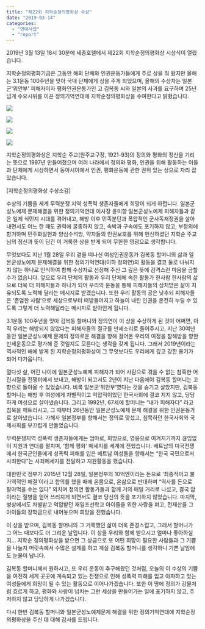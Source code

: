 ```yaml
---
title: "제22회 지학순정의평화상 수상"
date: "2019-03-14"
categories: 
  - "연대사업"
  - "report"
---
```


2019년 3월 13일 18시 30분에 세종호텔에서 제22회 지학순정의평화상 시상식이 열렸습니다.

지학순정의평화기금은 그동안 해외 단체와 인권운동가들에게 주로 상을 줘 왔지만 올해는 3.1운동 100주년을 맞아 국내 단체에게 상을 주게 되었으며, 올해의 수상자는 일본군'위안부' 피해자이자 평화인권운동가인 고 김복동 씨와 일본의 사과를 요구하며 25년 넘게 수요시위를 이끈 정의기억연대에 지학순정의평화상을 수여한다고 밝혔습니다.

![](http://womenandwar.net/kr/wp-content/uploads/2019/03/photo_2019-03-13_19-54-37.jpg)

![](http://womenandwar.net/kr/wp-content/uploads/2019/03/photo_2019-03-13_19-59-27.jpg)

![](http://womenandwar.net/kr/wp-content/uploads/2019/03/photo_2019-03-13_20-06-56.jpg)

![](http://womenandwar.net/kr/wp-content/uploads/2019/03/photo_2019-03-13_19-59-48.jpg)

지학순정의평화상은 지학순 주교(원주교구장, 1921-93)의 정의와 평화의 정신을 기리는 뜻으로 1997년 만들어졌으며 여러 나라에서 정의와 평화, 인권을 위해 활동하는 이들과 단체에게 시상하면서 동아시아에서 인권, 평화운동에 관한 권위 있는 상으로 자리 잡았습니다.

\[지학순정의평화상 수상소감\]

수상의 기쁨을 세계 무력분쟁 지역 성폭력 생존자들에게 희망이 되게 하렵니다. 일본군성노예제 문제해결을 위한 정의기억연대 이사장 윤미향 일본군성노예제 피해자들과 같은 일제 식민지 시대를 겪어내고, 해방 이후 민족분단과 폭압적인 군사독재정권을 살아내면서도 어느 한 때도 권력에 굴종하지 않고, 속박과 구속에도 포기하지 않고, 부정의에 항거하며 민주화실현과 양심수석방, 약자들의 인권보호를 위해 헌신하셨던 지학순 주교님의 정신과 뜻이 담긴 이 거룩한 상을 받게 되어 무한한 영광으로 생각합니다.

무엇보다도 지난 1월 28일 우리 곁을 떠나신 여성인권운동가 김복동 할머니의 삶과 일본군성노예제 문제해결을 위한 정의기억연대(이하 정의연)의 활동을 결코 둘로 나눠지지 않는 하나로 인식하여 함께 수상자로 선정해 주신 그 깊은 뜻에 감격스런 마음을 금할 수가 없습니다. 앞으로 우리 단체의 활동과 우리 단체에 속한 활동가 한사람 한사람의 삶으로 더욱 더 피해자들과 하나가 되어 우리의 운동을 통해 피해자들의 상처받은 삶이 치유되도록 노력해 달라는 메시지로 받겠습니다. 또한 우리 활동의 공은 낮추되 피해자들은 ‘존엄한 사람’으로 세상으로부터 떠받들어지고 하늘이 내린 인권을 온전히 누릴 수 있도록 그렇게 더 노력해달라는 메시지로 받아안게 됩니다.

3.1운동 100주년을 맞아 김복동 할머니와 정의연이 이 상을 수상하게 된 것이 어쩌면, 아직 우리는 해방되지 않았다는 피해자들의 절규를 만세소리로 들어주시고, 지난 30여년동안 일본군성노예제 문제의 정의로운 해결을 향해 걸어온 우리의 여정을 참해방을 향한 만세운동으로 평가해 준 것일지도 모른다는 생각을 갖게 됩니다. 그래서 2019년이라는 역사적인 해에 받게 된 지학순정의평화상이 그 무엇보다도 우리에게 깊고 강한 용기가 되어 다가옵니다.

열다섯 살, 어린 나이에 일본군성노예제 피해자가 되어 사람으로 겪을 수 없는 참혹한 어린시절을 전쟁터에서 보내고, 해방이 되고서도 2년이 지난 다음에야 김복동 할머니는 고향으로 돌아올 수 있었습니다. 비록 일본군‘위안부’였다는 것을 숨기고 살았지만, 김복동 할머니는 해방 후 여성에게 차별적이고 억압적이었던 한국사회에 결코 지지 않고, 당당하게 여성으로 살아냈습니다. 그리고 1992년, 67세에 할머니는 “내가 피해자다” 라고 침묵을 깨트리시고, 그 때부터 26년동안 일본군성노예제 문제 해결을 위한 인권운동가로 살아냈습니다. 가해자 일본정부를 향해서는 정의로 맞섰고, 침묵하던 한국사회와 국제사회를 부끄럽게 만들었습니다.

무력분쟁지역 성폭력 생존자들에게는 엄마로, 희망으로, 영웅으로 여겨지기까지 끊임없이 지원과 연대를 펼치며, ‘함께 평화’ 메세지를 세계에 전했습니다. 베트남의 미국전쟁에서 한국군인들에게 성폭력 피해를 입은 베트남 여성들을 향해서는 “한국 국민으로서 사죄한다”는 사죄메세지를 전달하고 지원활동을 폈습니다.

대한민국 정부가 2015년 12월 28일, 일본정부의 10억엔이라는 돈으로 ‘최종적이고 불가역적인 해결’이라고 합의를 했을 때에 온몸으로, 온삶으로 반대하며 “역사를 돈으로 팔아먹을 수는 없다” 외치며 정의연 활동가들과 함께 거의 매일 거리로 나섰고, 결국 암이라는 질병을 얻어 쓰러지게 되면서도 결코 당신의 뜻을 포기하지 않았습니다. 마지막, 병상에서도 차별받고 억압받던 재일조선학교 아이들을 위한 사랑을 펴고, 전재산을 그 아이들의 장학금으로 내어놓으며 희망을 전했습니다.

이 상을 받으며, 김복동 할머니의 그 거룩했던 삶이 더욱 존경스럽고, 그래서 할머니가 그 어느 때보다도 더 그리운 날입니다. 이 상을 우리와 함께 받으시고 얼마나 좋아하실지... 지학순 정의평화상을 받으면 그 상금으로 또 어떤 희망이 필요한 사람들과 그 기쁨을 나눌지 머릿속에서 수많은 설계를 하고 계실 김복동 할머니를 생각하니 기쁜 날임에도 눈물이 납니다.

김복동 할머니께서 원하시고, 또 우리 운동이 추구해왔던 것처럼, 오늘의 이 수상의 기쁨을 여전히 세계 곳곳에 계속되고 있는 전쟁으로 인해 성폭력 피해를 입고 아파하고 있는 여성들에게 희망이 될 수 있는 활동으로 이어나가겠습니다. 또한 이 땅에 정의가 강물처럼 흐르게 하고, 평화와 사랑이 넘치는 그런 세상을 만들어가는 일에 포기하지 않고, 주저하지 않고 당당하게 나가겠습니다.

다시 한번 김복동 할머니와 일본군성노예제문제 해결을 위한 정의기억연대에 지학순정의평화상을 주신 데 대해 감사를 드립니다.
